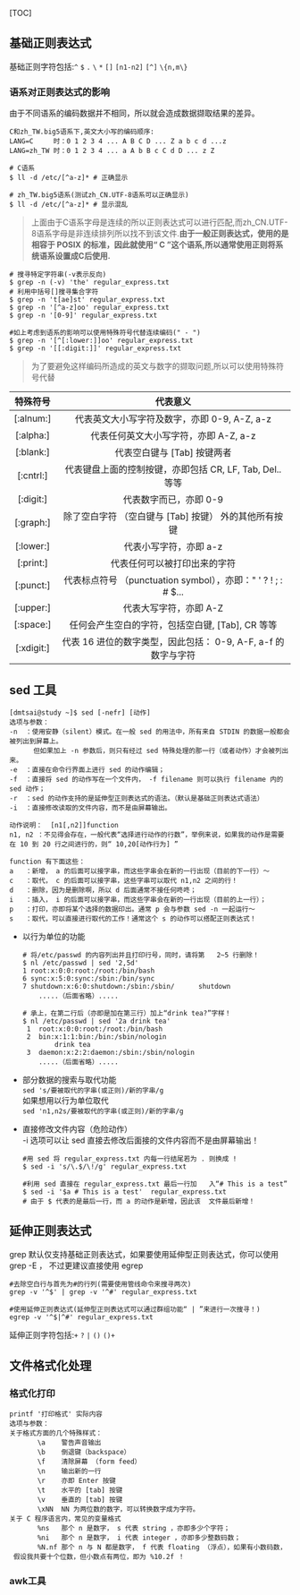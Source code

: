 [TOC]
## 基础正则表达式
基础正则字符包括:`^` `$` `.` `\` `*` `[]` `[n1-n2]` `[^]` `\{n,m\}`  
### 语系对正则表达式的影响
由于不同语系的编码数据并不相同，所以就会造成数据撷取结果的差异。

```
C和zh_TW.big5语系下,英文大小写的编码顺序:
LANG=C     时：0 1 2 3 4 ... A B C D ... Z a b c d ...z
LANG=zh_TW 时：0 1 2 3 4 ... a A b B c C d D ... z Z

# C语系
$ ll -d /etc/[^a-z]* # 正确显示

# zh_TW.big5语系(测试zh_CN.UTF-8语系可以正确显示)
$ ll -d /etc/[^a-z]* # 显示混乱
```

> 上面由于C语系字母是连续的所以正则表达式可以进行匹配,而zh_CN.UTF-8语系字母是非连续排列所以找不到该文件.**由于一般正则表达式，使用的是相容于 POSIX 的标准，因此就使用“ C ”这个语系,所以通常使用正则将系统语系设置成C后使用.**

```
# 搜寻特定字符串(-v表示反向)
$ grep -n (-v) 'the' regular_express.txt 
# 利用中括号[]搜寻集合字符
$ grep -n 't[ae]st' regular_express.txt
$ grep -n '[^a-z]oo' regular_express.txt
$ grep -n '[0-9]' regular_express.txt

#如上考虑到语系的影响可以使用特殊符号代替连续编码(" - ")
$ grep -n '[^[:lower:]]oo' regular_express.txt
$ grep -n '[[:digit:]]' regular_express.txt
```

> 为了要避免这样编码所造成的英文与数字的撷取问题,所以可以使用特殊符号代替


| 特殊符号   | 代表意义 |
| :-------: | :-------: |
| [:alnum:] | 代表英文大小写字符及数字，亦即 0-9, A-Z, a-z|
| [:alpha:] | 代表任何英文大小写字符，亦即 A-Z, a-z|
| [:blank:] | 代表空白键与 [Tab] 按键两者 |
| [:cntrl:] | 代表键盘上面的控制按键，亦即包括 CR, LF, Tab, Del.. 等等 |
| [:digit:] | 代表数字而已，亦即 0-9 |
| [:graph:] | 除了空白字符 （空白键与 [Tab] 按键） 外的其他所有按键 |
| [:lower:] | 代表小写字符，亦即 a-z |
| [:print:] | 代表任何可以被打印出来的字符 |
| [:punct:] | 代表标点符号 （punctuation symbol），亦即：" ' ? ! ; : # $... |
| [:upper:] | 代表大写字符，亦即 A-Z |
| [:space:] | 任何会产生空白的字符，包括空白键, [Tab], CR 等等 |
| [:xdigit:]| 代表 16 进位的数字类型，因此包括： 0-9, A-F, a-f 的数字与字符 |


## sed 工具

```
[dmtsai@study ~]$ sed [-nefr] [动作]
选项与参数：
-n  ：使用安静（silent）模式。在一般 sed 的用法中，所有来自 STDIN 的数据一般都会被列出到屏幕上。
      但如果加上 -n 参数后，则只有经过 sed 特殊处理的那一行（或者动作）才会被列出来。
-e  ：直接在命令行界面上进行 sed 的动作编辑；
-f  ：直接将 sed 的动作写在一个文件内， -f filename 则可以执行 filename 内的 sed 动作；
-r  ：sed 的动作支持的是延伸型正则表达式的语法。（默认是基础正则表达式语法）
-i  ：直接修改读取的文件内容，而不是由屏幕输出。

动作说明：  [n1[,n2]]function
n1, n2 ：不见得会存在，一般代表“选择进行动作的行数”，举例来说，如果我的动作是需要在 10 到 20 行之间进行的，则“ 10,20[动作行为] ”

function 有下面这些：
a   ：新增， a 的后面可以接字串，而这些字串会在新的一行出现（目前的下一行）～
c   ：取代， c 的后面可以接字串，这些字串可以取代 n1,n2 之间的行！
d   ：删除，因为是删除啊，所以 d 后面通常不接任何咚咚；
i   ：插入， i 的后面可以接字串，而这些字串会在新的一行出现（目前的上一行）；
p   ：打印，亦即将某个选择的数据印出。通常 p 会与参数 sed -n 一起运行～
s   ：取代，可以直接进行取代的工作！通常这个 s 的动作可以搭配正则表达式！
```

- 以行为单位的功能

	```
	# 将/etc/passwd 的内容列出并且打印行号，同时，请将第 	2~5 行删除！
	$ nl /etc/passwd | sed '2,5d'
   	1 root:x:0:0:root:/root:/bin/bash
   	6 sync:x:5:0:sync:/sbin:/bin/sync
   	7 shutdown:x:6:0:shutdown:/sbin:/sbin/		shutdown
		.....（后面省略）.....
		
	# 承上，在第二行后（亦即是加在第三行）加上“drink tea?”字样！
	$ nl /etc/passwd | sed '2a drink tea'
     1  root:x:0:0:root:/root:/bin/bash
     2  bin:x:1:1:bin:/bin:/sbin/nologin
			drink tea
     3  daemon:x:2:2:daemon:/sbin:/sbin/nologin
		.....（后面省略）.....
	```
	
- 部分数据的搜索与取代功能  
	`sed 's/要被取代的字串(或正则)/新的字串/g`  
	如果想用以行为单位取代  
	`sed 'n1,n2s/要被取代的字串(或正则)/新的字串/g`
	
- 直接修改文件内容（危险动作）  
	-i 选项可以让 sed 直接去修改后面接的文件内容而不是由屏幕输出！
	
	```
	#用 sed 将 regular_express.txt 内每一行结尾若为 . 则换成 !
	$ sed -i 's/\.$/\!/g' regular_express.txt
	
	#利用 sed 直接在 regular_express.txt 最后一行加	入“# This is a test”
	$ sed -i '$a # This is a test' 	regular_express.txt
	# 由于 $ 代表的是最后一行，而 a 的动作是新增，因此该	文件最后新增！
	```

## 延伸正则表达式
grep 默认仅支持基础正则表达式，如果要使用延伸型正则表达式，你可以使用 grep -E ， 不过更建议直接使用 egrep

```
#去除空白行与首先为#的行列(需要使用管线命令来搜寻两次)
grep -v '^$' | grep -v '^#' regular_express.txt

#使用延伸正则表达式(延伸型正则表达式可以通过群组功能“ | ”来进行一次搜寻！)
egrep -v '^$|^#' regular_express.txt
```

延伸正则字符包括:`+` `?` `|` `()` `()+`

## 文件格式化处理
### 格式化打印

```
printf '打印格式' 实际内容
选项与参数：
关于格式方面的几个特殊样式：
       \a    警告声音输出
       \b    倒退键（backspace）
       \f    清除屏幕 （form feed）
       \n    输出新的一行
       \r    亦即 Enter 按键
       \t    水平的 [tab] 按键
       \v    垂直的 [tab] 按键
       \xNN  NN 为两位数的数字，可以转换数字成为字符。
关于 C 程序语言内，常见的变量格式
       %ns   那个 n 是数字， s 代表 string ，亦即多少个字符；
       %ni   那个 n 是数字， i 代表 integer ，亦即多少整数码数；
       %N.nf 那个 n 与 N 都是数字， f 代表 floating （浮点），如果有小数码数，
 假设我共要十个位数，但小数点有两位，即为 %10.2f ！
```

### awk工具



